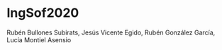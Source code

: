 # IngSof2020
Rubén Bullones Subirats,
Jesús Vicente Egido,
Rubén González García,
Lucía Montiel Asensio

